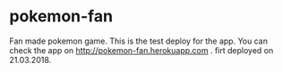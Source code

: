 # pokemon-fan
Fan made pokemon game.
This is the test deploy for the app.
You can check the app on http://pokemon-fan.herokuapp.com .
firt deployed on 21.03.2018.

